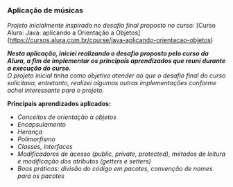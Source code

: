 ### Aplicação de músicas

*Projeto inicialmente inspirado no desafio final proposto no curso:*
[Curso Alura: Java: aplicando a Orientação a Objetos] (https://cursos.alura.com.br/course/java-aplicando-orientacao-objetos)

***Nesta aplicação, iniciei realizando o desafio proposto pelo curso da Alura, a fim de implementar os principais aprendizados que reuni durante a execução do curso.*** <br>
*O projeto inicial tinha como objetivo atender ao que o desafio final do curso solicitava, entretanto, realizei algumas outras implementações conforme achei interessante para o projeto.*

**Principais aprendizados aplicados:**
- *Conceitos de orientação a objetos*
- *Encapsulamento*
- *Herança*
- *Polimorfismo*
- *Classes, interfaces*
- *Modificadores de acesso (public, private, protected), métodos de leitura e modificação dos atributos (getters e setters)*
- *Boas práticas: divisão do código em pacotes, convenção de nomes para os pacotes*
